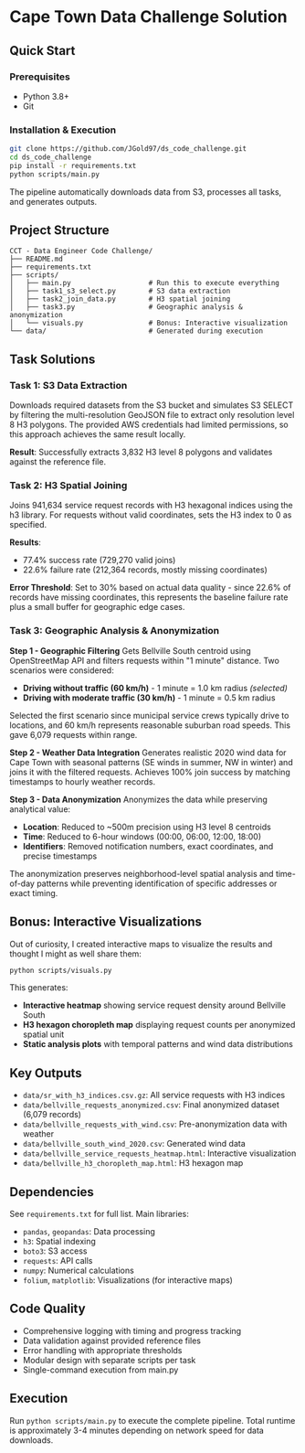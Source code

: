 # Cape Town Data Challenge Solution

## Quick Start

### Prerequisites
- Python 3.8+
- Git

### Installation & Execution
```bash
git clone https://github.com/JGold97/ds_code_challenge.git
cd ds_code_challenge
pip install -r requirements.txt
python scripts/main.py
```

The pipeline automatically downloads data from S3, processes all tasks, and generates outputs.

## Project Structure
```
CCT - Data Engineer Code Challenge/
├── README.md
├── requirements.txt
├── scripts/
│   ├── main.py                   # Run this to execute everything
│   ├── task1_s3_select.py        # S3 data extraction
│   ├── task2_join_data.py        # H3 spatial joining
│   ├── task3.py                  # Geographic analysis & anonymization
│   └── visuals.py                # Bonus: Interactive visualization
└── data/                         # Generated during execution
```

## Task Solutions

### Task 1: S3 Data Extraction
Downloads required datasets from the S3 bucket and simulates S3 SELECT by filtering the multi-resolution GeoJSON file to extract only resolution level 8 H3 polygons. The provided AWS credentials had limited permissions, so this approach achieves the same result locally.

**Result**: Successfully extracts 3,832 H3 level 8 polygons and validates against the reference file.

### Task 2: H3 Spatial Joining
Joins 941,634 service request records with H3 hexagonal indices using the h3 library. For requests without valid coordinates, sets the H3 index to 0 as specified.

**Results**:
- 77.4% success rate (729,270 valid joins)
- 22.6% failure rate (212,364 records, mostly missing coordinates)

**Error Threshold**: Set to 30% based on actual data quality - since 22.6% of records have missing coordinates, this represents the baseline failure rate plus a small buffer for geographic edge cases.

### Task 3: Geographic Analysis & Anonymization

**Step 1 - Geographic Filtering**
Gets Bellville South centroid using OpenStreetMap API and filters requests within "1 minute" distance. Two scenarios were considered:

- **Driving without traffic (60 km/h)** - 1 minute = 1.0 km radius *(selected)*
- **Driving with moderate traffic (30 km/h)** - 1 minute = 0.5 km radius

Selected the first scenario since municipal service crews typically drive to locations, and 60 km/h represents reasonable suburban road speeds. This gave 6,079 requests within range.

**Step 2 - Weather Data Integration**
Generates realistic 2020 wind data for Cape Town with seasonal patterns (SE winds in summer, NW in winter) and joins it with the filtered requests. Achieves 100% join success by matching timestamps to hourly weather records.

**Step 3 - Data Anonymization**
Anonymizes the data while preserving analytical value:
- **Location**: Reduced to ~500m precision using H3 level 8 centroids
- **Time**: Reduced to 6-hour windows (00:00, 06:00, 12:00, 18:00)
- **Identifiers**: Removed notification numbers, exact coordinates, and precise timestamps

The anonymization preserves neighborhood-level spatial analysis and time-of-day patterns while preventing identification of specific addresses or exact timing.

## Bonus: Interactive Visualizations

Out of curiosity, I created interactive maps to visualize the results and thought I might as well share them:

```bash
python scripts/visuals.py
```

This generates:
- **Interactive heatmap** showing service request density around Bellville South
- **H3 hexagon choropleth map** displaying request counts per anonymized spatial unit
- **Static analysis plots** with temporal patterns and wind data distributions

## Key Outputs

- `data/sr_with_h3_indices.csv.gz`: All service requests with H3 indices
- `data/bellville_requests_anonymized.csv`: Final anonymized dataset (6,079 records)
- `data/bellville_requests_with_wind.csv`: Pre-anonymization data with weather
- `data/bellville_south_wind_2020.csv`: Generated wind data
- `data/bellville_service_requests_heatmap.html`: Interactive visualization
- `data/bellville_h3_choropleth_map.html`: H3 hexagon map

## Dependencies

See `requirements.txt` for full list. Main libraries:
- `pandas`, `geopandas`: Data processing
- `h3`: Spatial indexing
- `boto3`: S3 access
- `requests`: API calls
- `numpy`: Numerical calculations
- `folium`, `matplotlib`: Visualizations (for interactive maps)

## Code Quality

- Comprehensive logging with timing and progress tracking
- Data validation against provided reference files
- Error handling with appropriate thresholds
- Modular design with separate scripts per task
- Single-command execution from main.py

## Execution

Run `python scripts/main.py` to execute the complete pipeline. Total runtime is approximately 3-4 minutes depending on network speed for data downloads.
